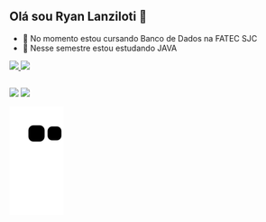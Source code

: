 ## Olá sou Ryan Lanziloti 👋

- 🔭 No momento estou cursando Banco de Dados na FATEC SJC
- 🌱 Nesse semestre estou estudando JAVA

 <div>
  <a href="https://github.com/ryanlanziloti">
  <img height="180em" src="https://github-readme-stats.vercel.app/api?username=ryanlanziloti&show_icons=true&theme=dark&include_all_commits=true&count_private=true"/>
  <img height="180em" src="https://github-readme-stats.vercel.app/api/top-langs/?username=ryanlanziloti&layout=compact&langs_count=16&theme=dark"/>
</div>
  
   ##
 
<div> 

  <a href="https://www.instagram.com/ryanlanziloti/" target="_blank"><img src="https://img.shields.io/badge/-Instagram-%23E4405F?style=for-the-badge&logo=instagram&logoColor=white" target="_blank"></a>
  <a href = "mailto:pitagoraslanz@gmail.com"><img src="https://img.shields.io/badge/-Gmail-%23333?style=for-the-badge&logo=gmail&logoColor=white" target="_blank"></a>

  ![Snake animation](https://github.com/rafaballerini/rafaballerini/blob/output/github-contribution-grid-snake.svg)
 
</div>


